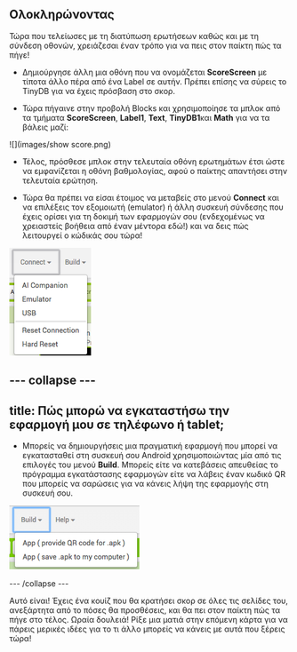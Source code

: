 ## Ολοκληρώνοντας

Τώρα που τελείωσες με τη διατύπωση ερωτήσεων καθώς και με τη σύνδεση οθονών, χρειάζεσαι έναν τρόπο για να πεις στον παίκτη πώς τα πήγε!

+ Δημιούργησε άλλη μια οθόνη που να ονομάζεται **ScoreScreen** με τίποτα άλλο πέρα από ένα Label σε αυτήν. Πρέπει επίσης να σύρεις το TinyDB για να έχεις πρόσβαση στο σκορ.

+ Τώρα πήγαινε στην προβολή Blocks και χρησιμοποίησε τα μπλοκ από τα τμήματα **ScoreScreen**, **Label1**, **Text**, **TinyDB1**και **Math** για να τα βάλεις μαζί:

![](images/show score.png)

 + Τέλος, πρόσθεσε μπλοκ στην τελευταία οθόνη ερωτημάτων έτσι ώστε να εμφανίζεται η οθόνη βαθμολογίας, αφού ο παίκτης απαντήσει στην τελευταία ερώτηση.

+ Τώρα θα πρέπει να είσαι έτοιμος να μεταβείς στο μενού **Connect** και να επιλέξεις τον εξομοιωτή (emulator) ή άλλη συσκευή σύνδεσης που έχεις ορίσει για τη δοκιμή των εφαρμογών σου (ενδεχομένως να χρειαστείς βοήθεια από έναν μέντορα εδώ!) και να δεις πώς λειτουργεί ο κώδικάς σου τώρα!

![](images/connect.png)

--- collapse ---
---
title: Πώς μπορώ να εγκαταστήσω την εφαρμογή μου σε τηλέφωνο ή tablet;
---

+ Μπορείς να δημιουργήσεις μια πραγματική εφαρμογή που μπορεί να εγκατασταθεί στη συσκευή σου Android χρησιμοποιώντας μία από τις επιλογές του μενού **Build**. Μπορείς είτε να κατεβάσεις απευθείας το πρόγραμμα εγκατάστασης εφαρμογών είτε να λάβεις έναν κωδικό QR που μπορείς να σαρώσεις για να κάνεις λήψη της εφαρμογής στη συσκευή σου.

![](images/build.png)

--- /collapse ---

Αυτό είναι! Έχεις ένα κουίζ που θα κρατήσει σκορ σε όλες τις σελίδες του, ανεξάρτητα από το πόσες θα προσθέσεις, και θα πει στον παίκτη πώς τα πήγε στο τέλος. Ωραία δουλειά! Ρίξε μια ματιά στην επόμενη κάρτα για να πάρεις μερικές ιδέες για το τι άλλο μπορείς να κάνεις με αυτά που ξέρεις τώρα!
